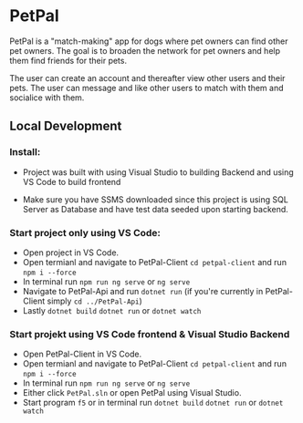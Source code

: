 # PetPal 

PetPal is a "match-making" app for dogs where pet owners can find other pet owners.
The goal is to broaden the network for pet owners and help them find friends for their pets.

The user can create an account and thereafter view other users and their pets.
The user can message and like other users to match with them and socialice with them.

## Local Development
### **Install**:

- Project was built with using Visual Studio to building Backend and using VS Code to build frontend

- Make sure you have SSMS downloaded since this project is using SQL Server as Database and have test data seeded upon starting backend.

### Start project only using VS Code:
- Open project in VS Code. 
- Open termianl and navigate to PetPal-Client `cd petpal-client` and run `npm i --force` 
- In terminal run `npm run ng serve` or `ng serve`
- Navigate to PetPal-Api and run `dotnet run` (if you're currently in PetPal-Client simply `cd ../PetPal-Api`)
- Lastly `dotnet build` `dotnet run` or `dotnet watch`

### Start projekt using VS Code frontend & Visual Studio Backend
- Open PetPal-Client in VS Code.
- Open termianl and navigate to PetPal-Client `cd petpal-client` and run `npm i --force` 
- In terminal run `npm run ng serve` or `ng serve`
- Either click `PetPal.sln` or open PetPal using Visual Studio.
- Start program `f5` or in terminal run `dotnet build` `dotnet run` or `dotnet watch`

